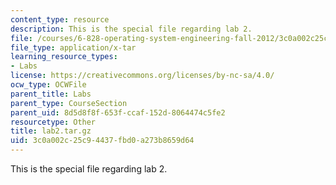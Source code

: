 ```yaml
---
content_type: resource
description: This is the special file regarding lab 2.
file: /courses/6-828-operating-system-engineering-fall-2012/3c0a002c25c94437fbd0a273b8659d64_lab2.tar.gz
file_type: application/x-tar
learning_resource_types:
- Labs
license: https://creativecommons.org/licenses/by-nc-sa/4.0/
ocw_type: OCWFile
parent_title: Labs
parent_type: CourseSection
parent_uid: 8d5d8f8f-653f-ccaf-152d-8064474c5fe2
resourcetype: Other
title: lab2.tar.gz
uid: 3c0a002c-25c9-4437-fbd0-a273b8659d64
---
```

This is the special file regarding lab 2.